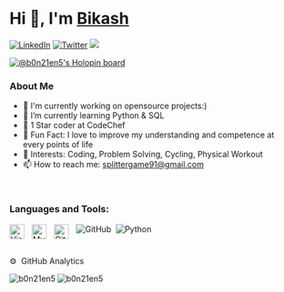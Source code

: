 # Hi 👋, I'm <a href="https://github.com/b0n21en5" rel="nofollow" >Bikash</a>


[![LinkedIn](https://img.shields.io/badge/-Bikash-blue?style=flat-square&logo=Linkedin&logoColor=white&link=https://www.linkedin.com/in/bikash-nath-4851a5243/)](https://www.linkedin.com/in/bikash-nath-4851a5243/)
[![Twitter](https://img.shields.io/twitter/follow/BikashN42135012?label=Follow)](https://twitter.com/BikashN42135012)
![](https://komarev.com/ghpvc/?username=b0n21en5&color=brightgreen)

[![@b0n21en5's Holopin board](https://holopin.io/api/user/board?user=b0n21en5)](https://holopin.io/@b0n21en5)

### About Me

- 👀 I'm currently working on opensource projects:)
- 🌱 I’m currently learning Python & SQL
- 👯 1 Star coder at CodeChef
- 🤔 Fun Fact: I love to improve my understanding and competence at every points of life
- 💬 Interests: Coding, Problem Solving, Cycling, Physical Workout
- 📫 How to reach me: splittergame91@gmail.com
<br />




### Languages and Tools:


<img align="left" alt="Visual Studio Code" width="26px" src="https://cdn.jsdelivr.net/gh/devicons/devicon/icons/vscode/vscode-original.svg" style="padding-right:10px;" />
<img align="left" alt="MySQL" width="26px" src="https://cdn.jsdelivr.net/gh/devicons/devicon/icons/mysql/mysql-original.svg" style="padding-right:10px;" />
<img align="left" alt="Git" width="26px" src="https://cdn.jsdelivr.net/gh/devicons/devicon/icons/git/git-original.svg" style="padding-right:10px;" />

<img align="left" alt="GitHub" src="https://img.shields.io/badge/-GitHub-181717?style=for-the-badge&logo=github" style="padding-right:5px;" />
<img align="left" alt="Python" src="http://img.shields.io/badge/-Python-3776AB?style=for-the-badge&logo=python&logoColor=ffffff" style="padding-right:5px;" />

<br />



#




<g-emoji class="g-emoji" alias='gear'  fallback-src="https://github.githubassets.com/images/icons/emoji/unicode/2699.png" >⚙️</g-emoji>
&nbsp;GitHub Analytics


<img align="left" alt="b0n21en5" src="https://github-readme-stats-eight-theta.vercel.app/api?username=b0n21en5&show_icons=true&theme=algolia&include_all_commits=true&count_private=true" style="max-width: 100%;" />
<img align="left" alt="b0n21en5" src="https://github-readme-stats-eight-theta.vercel.app/api/top-langs/?username=b0n21en5&layout=compact&langs_count=8&theme=algolia" style="max-width: 100%;" />









